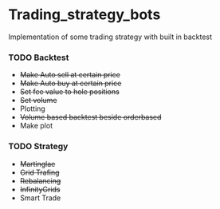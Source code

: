 # Trading_strategy_bots
Implementation of some trading strategy with built in backtest

### TODO Backtest
- <del>Make Auto sell at certain price</del>
- <del>Make Auto buy at certain price</del>
- <del>Set fee value to hole positions</del>
- <del>Set volume </del>
- Plotting
- <del>Volume based backtest beside orderbased</del>
- Make plot

### TODO Strategy
- <del>Martinglae</del>
- <del>Grid Trafing</del>
- <del>Rebalancing</del>
- <del>InfinityGrids</del>
- Smart Trade
